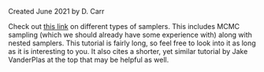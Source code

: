 Created June 2021 by D. Carr

Check out [this link](http://mattpitkin.github.io/samplers-demo/pages/samplers-samplers-everywhere/) on different types of samplers. This includes MCMC sampling (which we should already have some experience with) along with nested samplers. This tutorial is fairly long, so feel free to look into it as long as it is interesting to you. It also cites a shorter, yet similar tutorial by Jake VanderPlas at the top that may be helpful as well. 
